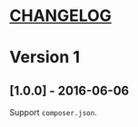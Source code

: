 [CHANGELOG](http://keepachangelog.com)
======================================

# Version 1

## [1.0.0] - 2016-06-06

Support `composer.json`.
